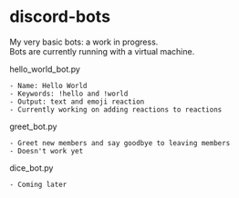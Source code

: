 # discord-bots
My very basic bots: a work in progress. <br>
Bots are currently running with a virtual machine.

hello_world_bot.py <br>
```
- Name: Hello World
- Keywords: !hello and !world
- Output: text and emoji reaction
- Currently working on adding reactions to reactions
```

greet_bot.py
```
- Greet new members and say goodbye to leaving members
- Doesn't work yet
```
dice_bot.py
```
- Coming later
```

